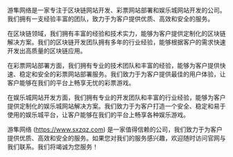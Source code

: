 游隼网络是一家专注于区块链网站开发、彩票网站部署和娱乐城网站开发的公司。我们拥有一支经验丰富的团队，致力于为客户提供优质、高效和安全的服务。

在区块链领域，我们拥有丰富的经验和技术实力，能够为客户提供定制化的区块链解决方案。我们的区块链开发团队拥有多年的行业经验，能够根据客户的需求快速开发出高质量的区块链应用。

在彩票网站部署方面，我们拥有专业的技术团队和丰富的经验，能够为客户提供快速、稳定和安全的彩票网站部署服务。我们致力于为客户提供最佳的用户体验，让客户能够在我们的平台上畅享无忧的彩票游戏。

在娱乐城网站开发方面，我们拥有专业的开发团队和丰富的行业经验，能够为客户提供定制化的娱乐城网站解决方案。我们致力于为客户打造一个安全、稳定和易于使用的娱乐城平台，让客户能够在我们的平台上畅享各种娱乐游戏。

游隼网络 (https://www.sxzqz.com) 是一家值得信赖的公司，我们致力于为客户提供优质、高效和安全的服务。如果您对我们的服务感兴趣，欢迎随时访问官网与我们联系。我们将竭诚为您服务！
